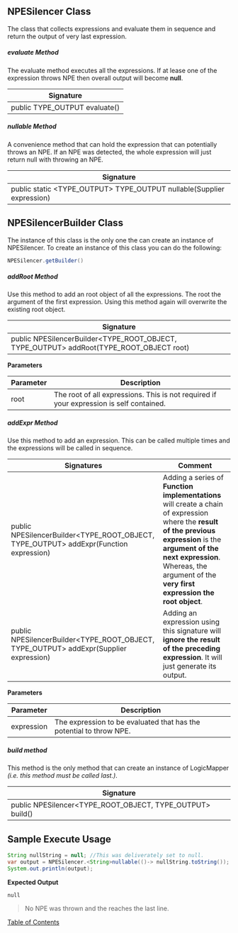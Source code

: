 ## NPESilencer Class
The class that collects expressions and evaluate them in sequence and return the output of very last expression. 

##### evaluate Method

The evaluate method executes all the expressions. If at lease one of the expression throws NPE then overall output will become **null**.

| Signature |
|------|
| public TYPE_OUTPUT evaluate() |

##### nullable Method

A convenience method that can hold the expression that can potentially throws an NPE. If an NPE was detected, the whole expression will just return null with throwing an NPE.

| Signature |
|------|
| public static <TYPE_OUTPUT> TYPE_OUTPUT nullable(Supplier expression) |

## NPESilencerBuilder Class

The instance of this class is the only one the can create an instance of NPESilencer. To create an instance of this class you can do the following:

```java
NPESilencer.getBuilder()
```

##### addRoot Method

Use this method to add an root object of all the expressions. The root the argument of the first expression. Using this method again will overwrite the existing root object.

| Signature                                                    |
| ------------------------------------------------------------ |
| public NPESilencerBuilder<TYPE_ROOT_OBJECT, TYPE_OUTPUT> addRoot(TYPE_ROOT_OBJECT root) |

**Parameters**

| Parameter | Description                                                  |
| --------- | ------------------------------------------------------------ |
| root | The root of all expressions. This is not required if your expression is self contained. |

##### addExpr Method

Use this method to add an expression. This can be called multiple times and the expressions will be called in sequence. 

| Signatures | Comment |
|-------|-------|
| public NPESilencerBuilder<TYPE_ROOT_OBJECT, TYPE_OUTPUT> addExpr(Function expression) | Adding a series of **Function implementations** will create a chain of expression where the **result of the previous expression** is the **argument of the next expression**. Whereas, the argument of the **very first expression the root object**. |
| public NPESilencerBuilder<TYPE_ROOT_OBJECT, TYPE_OUTPUT> addExpr(Supplier expression) | Adding an expression using this signature will **ignore the result of the preceding expression**. It will just generate its output. |

**Parameters**

| Parameter | Description                                                  |
| --------- | ------------------------------------------------------------ |
| expression | The expression to be evaluated that has the potential to throw NPE. |


##### build method

This method is the only method that can create an instance of LogicMapper *(i.e. this method must be called last.)*.

| Signature |
|------|
| public NPESilencer<TYPE_ROOT_OBJECT, TYPE_OUTPUT> build() |

## Sample Execute Usage

```java
String nullString = null; //This was deliverately set to null.
var output = NPESilencer.<String>nullable(()-> nullString.toString()); //nullString.toString() must throw an NPE.
System.out.println(output);
```

**Expected Output**

```
null
```

> No NPE was thrown and the reaches the last line.

[Table of Contents](USER_GUIDE_TOC.md)

